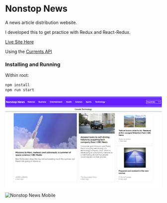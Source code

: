 # Nonstop News

A news article distribution website.

I developed this to get practice with Redux and React-Redux.

[Live Site Here](https://nonstop-news.colingillespie.dev/)

Using the [Currents API](https://www.currentsapi.services)

### Installing and Running

Within root:

```
npm install
npm run start
```

![Nonstop News Desktop](https://github.com/gillescj/files/blob/master/nonstop-news-screenshot.png?raw=true)

![Nonstop News Mobile](https://github.com/gillescj/files/blob/master/mobile-nonstop-news-screenshot.png?raw=true)
